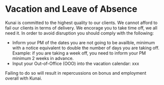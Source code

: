 # Vacation and Leave of Absence
Kunai is committed to the highest quality to our clients. We cannot afford to fail our clients in terms of delivery. We encorage you to take time off, we all need it. In order to avoid disruption you should comply with the following:
- Inform your PM of the dates you are not going to be availble, minimum with a notice equivalent to double the number of days you are taking off. Example: if you are taking a week off, you need to inform your PM minimum 2 weeks in advance.
- Input your Out-of-Office (OOO) into the vacation calendar: xxx

Failing to do so will result in repercussions on bonus and employment overall with Kunai.
